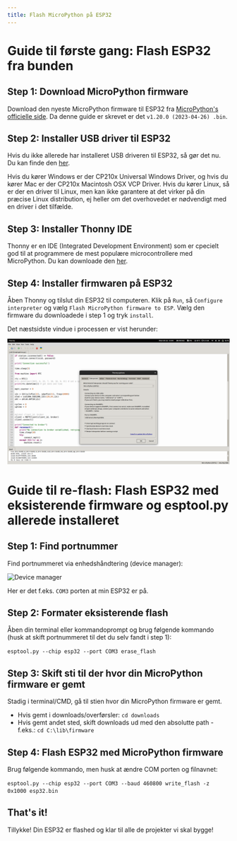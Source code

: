 ```yaml
---
title: Flash MicroPython på ESP32
---
```


# Guide til første gang: Flash ESP32 fra bunden

## Step 1: Download MicroPython firmware

Download den nyeste MicroPython firmware til ESP32 fra [MicroPython's officielle side](https://micropython.org/download/esp32/). Da denne guide er skrevet er det `v1.20.0 (2023-04-26) .bin`.

## Step 2: Installer USB driver til ESP32

Hvis du ikke allerede har installeret USB driveren til ESP32, så gør det nu. Du kan finde den [her](https://www.silabs.com/developers/usb-to-uart-bridge-vcp-drivers?tab=downloads).

Hvis du kører Windows er der CP210x Universal Windows Driver, og hvis du kører Mac er der CP210x Macintosh OSX VCP Driver. Hvis du kører Linux, så er der en driver til Linux, men kan ikke garantere at det virker på din præcise Linux distribution, ej heller om det overhovedet er nødvendigt med en driver i det tilfælde.

## Step 3: Installer Thonny IDE

Thonny er en IDE (Integrated Development Environment) som er cpecielt god til at programmere de mest populære microcontrollere med MicroPython. Du kan downloade den [her](https://thonny.org/).

## Step 4: Installer firmwaren på ESP32

Åben Thonny og tilslut din ESP32 til computeren. Klik på `Run`, så `Configure interpreter` og vælg `Flash MicroPython firmware to ESP`. Vælg den firmware du downloadede i step 1 og tryk `install`.

Det næstsidste vindue i processen er vist herunder:

![Flash MicroPython firmware to ESP](images/thonny_micro.png)


# Guide til re-flash: Flash ESP32 med eksisterende firmware og esptool.py allerede installeret

## Step 1: Find portnummer

Find portnummeret via enhedshåndtering (device manager):

![Device manager](https://i.imgur.com/6xwUbby.png)

Her er det f.eks. 
```COM3```
 porten at min ESP32 er på.

## Step 2: Formater eksisterende flash

Åben din terminal eller kommandoprompt og brug følgende kommando (husk at skift portnummeret til det du selv fandt i step 1):

```esptool.py --chip esp32 --port COM3 erase_flash```

## Step 3: Skift sti til der hvor din MicroPython firmware er gemt

Stadig i terminal/CMD, gå til stien hvor din MicroPython firmware er gemt. 

* Hvis gemt i downloads/overførsler:
    ```cd downloads```
* Hvis gemt andet sted, skift downloads ud med den absolutte path - f.eks.:
    ```cd C:\lib\firmware```

## Step 4: Flash ESP32 med MicroPython firmware

Brug følgende kommando, men husk at ændre COM porten og filnavnet:

```esptool.py --chip esp32 --port COM3 --baud 460800 write_flash -z 0x1000 esp32.bin```

## That's it!

Tillykke! Din ESP32 er flashed og klar til alle de projekter vi skal bygge!
